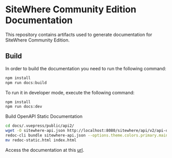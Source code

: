 # SiteWhere Community Edition Documentation

This repository contains artifacts used to generate documentation for SiteWhere Community Edition.

## Build

In order to build the documentation you need to run the following command:

```sh
npm install
npm run docs:build
```

To run it in developer mode, execute the following command:

```sh
npm install
npm run docs:dev
```

Build OpenAPI Static Documentation

```sh
cd docs/.vuepress/public/api2/
wget -O sitewhere-api.json http://localhost:8080/sitewhere/api/v2/api-docs
redoc-cli bundle sitewhere-api.json --options.theme.colors.primary.main=#dc0000 -t sitewhere-docs.hbs
mv redoc-static.html index.html
```

Access the documentation at this [url](http://localhost:8080/).